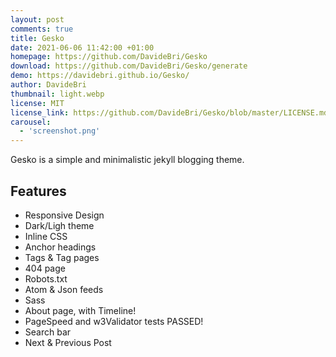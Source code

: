 ```yaml
---
layout: post
comments: true
title: Gesko
date: 2021-06-06 11:42:00 +01:00
homepage: https://github.com/DavideBri/Gesko
download: https://github.com/DavideBri/Gesko/generate
demo: https://davidebri.github.io/Gesko/
author: DavideBri
thumbnail: light.webp
license: MIT
license_link: https://github.com/DavideBri/Gesko/blob/master/LICENSE.md
carousel:
  - 'screenshot.png'
---
```


Gesko is a simple and minimalistic jekyll blogging theme.

## Features

* Responsive Design
* Dark/Ligh theme
* Inline CSS
* Anchor headings
* Tags & Tag pages
* 404 page
* Robots.txt
* Atom & Json feeds
* Sass
* About page, with Timeline!
* PageSpeed and w3Validator tests PASSED!
* Search bar
* Next & Previous Post
